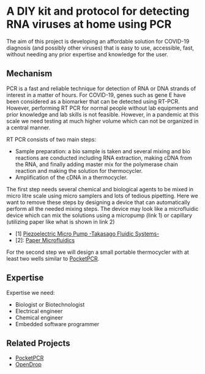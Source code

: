 # A DIY kit and protocol for detecting RNA viruses at home using PCR

The aim of this project is developing an affordable solution for COVID-19 diagnosis (and possibly other viruses) that is easy to use, accessible, fast, without needing any prior expertise and knowledge for the user.

## Mechanism

PCR is a fast and reliable technique for detection of RNA or DNA strands of interest in a matter of hours. For COVID-19, genes such as gene E have been considered as a biomarker that can be detected using RT-PCR. However, performing RT PCR for normal people without lab equipments and prior knowledge and lab skills is not feasible. However, in a pandemic at this scale we need testing at much higher volume which can not be organized in a central manner.

RT PCR consists of two main steps:

* Sample preparation: a bio sample is taken and several mixing and bio reactions are conducted including RNA extraction, making cDNA from the RNA, and finally adding master mix for the polymerase chain reaction and making the solution for thermocycler.
* Amplification of the cDNA in a thermocycler.

The first step needs several chemical and biological agents to be mixed in micro litre scale using micro samplers and lots of tedious pipetting. Here we want to remove these steps by designing a device that can automatically perform all the needed mixing steps. The device may look like a microfluidic device which can mix the solutions using a micropump (link 1) or capillary (utilizing paper like what is shown in link 2)

* [1] [Piezoelectric Micro Pump -Takasago Fluidic Systems-](https://youtu.be/u-h8dhvmB1E)
* [2]: [Paper Microfluidics](https://youtu.be/J5LwNGm0tbw)

For the second step we will design a small portable thermocycler with at least two wells similar to [PocketPCR](http://www.gaudi.ch/GaudiLabs/?page_id=873).

## Expertise

Expertise we need:

* Biologist or Biotechnologist
* Electrical engineer
* Chemical engineer
* Embedded software programmer

## Related Projects

* [PocketPCR](http://www.gaudi.ch/GaudiLabs/?page_id=873)
* [OpenDrop](http://www.gaudi.ch/GaudiLabs/?attachment_id=421)


